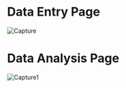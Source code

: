 # Data Entry Page
![Capture](https://user-images.githubusercontent.com/48000300/76131895-00820480-605c-11ea-9570-f4d641f9ea3f.PNG)

# Data Analysis Page
![Capture1](https://user-images.githubusercontent.com/48000300/76131956-3cb56500-605c-11ea-9976-b870cb56fae0.PNG)
